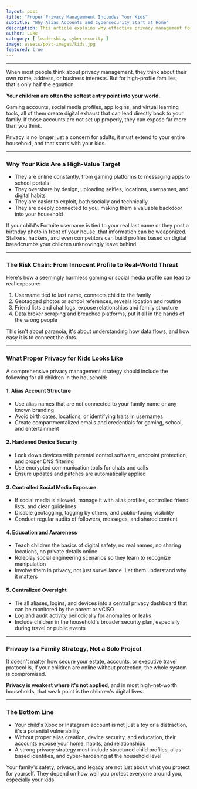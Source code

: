 ```yaml
---
layout: post
title: "Proper Privacy Managemment Includes Your Kids"
subtitle: "Why Alias Accounts and Cybersecurity Start at Home"
description: This article explains why effective privacy management for high-profile families must include protecting children’s digital lives. It highlights how kids’ online activities can expose the entire household to risk, and outlines practical steps—like using alias accounts and compartmentalized credentials—to safeguard your family’s privacy from social media, gaming, and data brokers.
author: Luke
category: [ leadership, cybersecurity ]
image: assets/post-images/kids.jpg
featured: true
---
```


-----

When most people think about privacy management, they think about their own name, address, or business interests. But for high-profile families, that's only half the equation.

**Your children are often the softest entry point into your world.**

Gaming accounts, social media profiles, app logins, and virtual learning tools, all of them create digital exhaust that can lead directly back to your family. If those accounts are not set up properly, they can expose far more than you think.

Privacy is no longer just a concern for adults, it must extend to your entire household, and that starts with your kids.

* * * * *

### Why Your Kids Are a High-Value Target

- They are online constantly, from gaming platforms to messaging apps to school portals
- They overshare by design, uploading selfies, locations, usernames, and digital habits
- They are easier to exploit, both socially and technically
- They are deeply connected to you, making them a valuable backdoor into your household

If your child's Fortnite username is tied to your real last name or they post a birthday photo in front of your house, that information can be weaponized. Stalkers, hackers, and even competitors can build profiles based on digital breadcrumbs your children unknowingly leave behind.

* * * * *

### The Risk Chain: From Innocent Profile to Real-World Threat

Here's how a seemingly harmless gaming or social media profile can lead to real exposure:

1.  Username tied to last name, connects child to the family
2.  Geotagged photos or school references, reveals location and routine
3.  Friend lists and chat logs, expose relationships and family structure
4.  Data broker scraping and breached platforms, put it all in the hands of the wrong people

This isn't about paranoia, it's about understanding how data flows, and how easy it is to connect the dots.

* * * * *

### What Proper Privacy for Kids Looks Like

A comprehensive privacy management strategy should include the following for all children in the household:

#### 1\. Alias Account Structure

-  Use alias names that are not connected to your family name or any known branding
-  Avoid birth dates, locations, or identifying traits in usernames
-  Create compartmentalized emails and credentials for gaming, school, and entertainment

#### 2\. Hardened Device Security

-   Lock down devices with parental control software, endpoint protection, and proper DNS filtering
-   Use encrypted communication tools for chats and calls
-   Ensure updates and patches are automatically applied

#### 3\. Controlled Social Media Exposure

-   If social media is allowed, manage it with alias profiles, controlled friend lists, and clear guidelines
-   Disable geotagging, tagging by others, and public-facing visibility
-   Conduct regular audits of followers, messages, and shared content

#### 4\. Education and Awareness

-   Teach children the basics of digital safety, no real names, no sharing locations, no private details online
-   Roleplay social engineering scenarios so they learn to recognize manipulation
-   Involve them in privacy, not just surveillance. Let them understand why it matters

#### 5\. Centralized Oversight

-   Tie all aliases, logins, and devices into a central privacy dashboard that can be monitored by the parent or vCISO
-   Log and audit activity periodically for anomalies or leaks
-   Include children in the household's broader security plan, especially during travel or public events

* * * * *

### Privacy Is a Family Strategy, Not a Solo Project

It doesn't matter how secure your estate, accounts, or executive travel protocol is, if your children are online without protection, the whole system is compromised.

**Privacy is weakest where it's not applied**, and in most high-net-worth households, that weak point is the children's digital lives.

* * * * *

### The Bottom Line

-   Your child's Xbox or Instagram account is not just a toy or a distraction, it's a potential vulnerability
-   Without proper alias creation, device security, and education, their accounts expose your home, habits, and relationships
-   A strong privacy strategy must include structured child profiles, alias-based identities, and cyber-hardening at the household level

Your family's safety, privacy, and legacy are not just about what you protect for yourself. They depend on how well you protect everyone around you, especially your kids.
